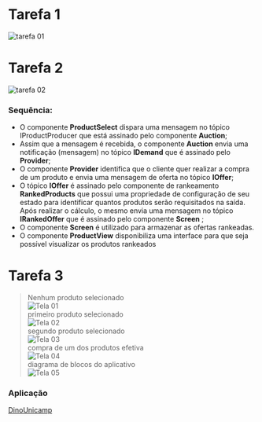 # Tarefa 1
![tarefa 01](images/tarefa01.png)
# Tarefa 2
![tarefa 02](images/tarefa02.png)
### Sequência:

- O componente **ProductSelect** dispara uma mensagem no tópico IProductProducer que está assinado pelo componente **Auction**;
- Assim que a mensagem é recebida, o componente **Auction** envia uma notificação (mensagem) no tópico **IDemand** que é assinado pelo **Provider**;
- O componente **Provider** identifica que o cliente quer realizar a compra de um produto e envia uma mensagem de oferta no tópico **IOffer**;
- O tópico **IOffer** é assinado pelo componente de rankeamento **RankedProducts** que possui uma propriedade de configuração de seu estado para identificar quantos produtos serão requisitados na saída. <br/>Após realizar o cálculo, o mesmo envia uma mensagem no tópico **IRankedOffer** que é assinado pelo componente **Screen** ;
- O componente **Screen** é utilizado para armazenar as ofertas rankeadas.
- O componente **ProductView** disponibiliza uma interface para que seja possível visualizar os produtos rankeados
# Tarefa 3
> Nenhum produto selecionado<br />
![Tela 01](images/tela01.jpg)<br />
> primeiro produto selecionado<br />
![Tela 02](images/tela02.jpg)<br />
> segundo produto selecionado<br />
![Tela 03](images/tela03.jpg)<br />
> compra de um dos produtos efetiva<br />
![Tela 04](images/tela04.jpg)<br />
> diagrama de blocos do aplicativo<br />
![Tela 05](images/diagrama.png)<br />
### Aplicação
[DinoUnicamp](app/DinoUnicamp.aia)